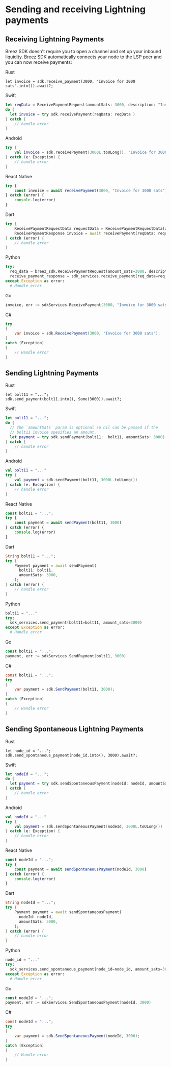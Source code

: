 # Sending and receiving Lightning payments

## Receiving Lightning Payments

Breez SDK doesn't require you to open a channel and set up your inbound liquidity.
Breez SDK automatically connects your node to the LSP peer and you can now receive payments:

<custom-tabs category="lang">
<div slot="title">Rust</div>
<section>

```rust,ignore
let invoice = sdk.receive_payment(3000, "Invoice for 3000 sats".into()).await?;
```
</section>

<div slot="title">Swift</div>
<section>

```swift
let reqData = ReceivePaymentRequest(amountSats: 3000, description: "Invoice for 3000 sats")
do {
  let invoice = try sdk.receivePayment(reqData: reqData )
} catch {
    // handle error
}
```
</section>

<div slot="title">Android</div>
<section>

```kotlin
try {
    val invoice = sdk.receivePayment(3000L.toULong(), "Invoice for 3000 sats")
} catch (e: Exception) {
    // handle error
}
```
</section>

<div slot="title">React Native</div>
<section>

```typescript
try {
    const invoice = await receivePayment(3000, "Invoice for 3000 sats")
} catch (error) {
    console.log(error)
}
```
</section>

<div slot="title">Dart</div>
<section>

```dart
try {
    ReceivePaymentRequestData requestData = ReceivePaymentRequestData(amountSats: 3000, description: "Invoice for 3000 sats");
    ReceivePaymentResponse invoice = await receivePayment(reqData: requestData);
} catch (error) {
    // handle error
}
```
</section>

<div slot="title">Python</div>
<section>

```python
try:
  req_data = breez_sdk.ReceivePaymentRequest(amount_sats=3000, description="Invoice for 3000 sats")
  receive_payment_response = sdk_services.receive_payment(req_data=req_data)
except Exception as error:
  # Handle error
```
</section>

<div slot="title">Go</div>
<section>

```go
invoice, err := sdkServices.ReceivePayment(3000, "Invoice for 3000 sats")
```
</section>

<div slot="title">C#</div>
<section>

```cs
try 
{
    var invoice = sdk.ReceivePayment(3000, "Invoice for 3000 sats");
} 
catch (Exception) 
{
    // Handle error
}
```
</section>
</custom-tabs>

## Sending Lightning Payments

<custom-tabs category="lang">
<div slot="title">Rust</div>
<section>

```rust,ignore
let bolt11 = "...";
sdk.send_payment(bolt11.into(), Some(3000)).await?;
```
</section>

<div slot="title">Swift</div>
<section>

```swift
let bolt11 = "...";
do {
  // The `amountSats` param is optional so nil can be passed if the 
  // bolt11 invoice spesifies an amount.
  let payment = try sdk.sendPayment(bolt11:  bolt11, amountSats: 3000)
} catch {
    // handle error
}
```
</section>

<div slot="title">Android</div>
<section>

```kotlin
val bolt11 = "..."
try {
    val payment = sdk.sendPayment(bolt11, 3000L.toULong())
} catch (e: Exception) {
    // handle error
}
```
</section>

<div slot="title">React Native</div>
<section>

```typescript
const bolt11 = "...";
try {
    const payment = await sendPayment(bolt11, 3000)
} catch (error) {
    console.log(error)
}
```
</section>

<div slot="title">Dart</div>
<section>

```dart
String bolt11 = "...";
try {
    Payment payment = await sendPayment(
      bolt11: bolt11,
      amountSats: 3000,
    );
} catch (error) {
    // handle error
}
```
</section>

<div slot="title">Python</div>
<section>

```python
bolt11 = "..."
try:
  sdk_services.send_payment(bolt11=bolt11, amount_sats=3000)
except Exception as error:
  # Handle error
```
</section>

<div slot="title">Go</div>
<section>

```go
const bolt11 = "...";
payment, err := sdkServices.SendPayment(bolt11, 3000)
```
</section>

<div slot="title">C#</div>
<section>

```cs
const bolt11 = "...";
try 
{
    var payment = sdk.SendPayment(bolt11, 3000);
} 
catch (Exception) 
{
    // Handle error
}
```
</section>
</custom-tabs>

## Sending Spontaneous Lightning Payments

<custom-tabs category="lang">
<div slot="title">Rust</div>
<section>

```rust,ignore
let node_id = "...";
sdk.send_spontaneous_payment(node_id.into(), 3000).await?;
```
</section>

<div slot="title">Swift</div>
<section>

```swift
let nodeId = "...";
do {
  let payment = try sdk.sendSpontaneousPayment(nodeId: nodeId, amountSats: 3000)
} catch {
    // handle error
}
```
</section>

<div slot="title">Android</div>
<section>

```kotlin
val nodeId = "..."
try {
    val payment = sdk.sendSpontaneousPayment(nodeId, 3000L.toULong())
} catch (e: Exception) {
    // handle error
}
```
</section>

<div slot="title">React Native</div>
<section>

```typescript
const nodeId = "...";
try {
    const payment = await sendSpontaneousPayment(nodeId, 3000)
} catch (error) {
    console.log(error)
}
```
</section>

<div slot="title">Dart</div>
<section>

```dart
String nodeId = "...";
try {
    Payment payment = await sendSpontaneousPayment(
      nodeId: nodeId,
      amountSats: 3000,
    );
} catch (error) {
    // handle error
}
```
</section>

<div slot="title">Python</div>
<section>

```python
node_id = "..."
try:
  sdk_services.send_spontaneous_payment(node_id=node_id, amount_sats=3000)
except Exception as error:
  # Handle error
```
</section>

<div slot="title">Go</div>
<section>

```go
const nodeId = "...";
payment, err := sdkServices.SendSpontaneousPayment(nodeId, 3000)
```
</section>

<div slot="title">C#</div>
<section>

```cs
const nodeId = "...";
try 
{
    var payment = sdk.SendSpontaneousPayment(nodeId, 3000);
} 
catch (Exception) 
{
    // Handle error
}
```
</section>
</custom-tabs>